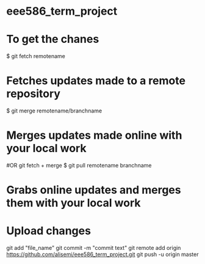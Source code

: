 # eee586_term_project

# To get the chanes
$ git fetch remotename
# Fetches updates made to a remote repository

$ git merge remotename/branchname
# Merges updates made online with your local work

#OR git fetch + merge
$ git pull remotename branchname
# Grabs online updates and merges them with your local work

# Upload changes
git add "file_name"
git commit -m "commit text"
git remote add origin https://github.com/alisemi/eee586_term_project.git
git push -u origin master
